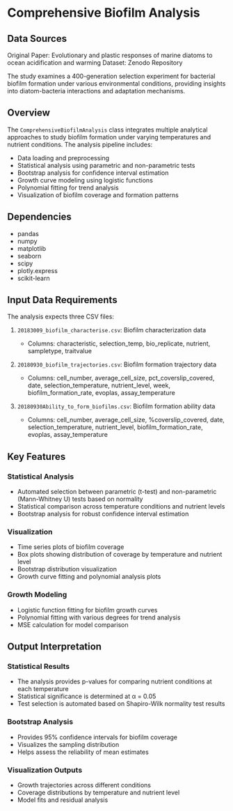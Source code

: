 # Comprehensive Biofilm Analysis

## Data Sources

Original Paper: Evolutionary and plastic responses of marine diatoms to ocean acidification and warming
Dataset: Zenodo Repository

The study examines a 400-generation selection experiment for bacterial biofilm formation under various environmental conditions, providing insights into diatom-bacteria interactions and adaptation mechanisms.

## Overview

The `ComprehensiveBiofilmAnalysis` class integrates multiple analytical approaches to study biofilm formation under varying temperatures and nutrient conditions. The analysis pipeline includes:

- Data loading and preprocessing
- Statistical analysis using parametric and non-parametric tests
- Bootstrap analysis for confidence interval estimation
- Growth curve modeling using logistic functions
- Polynomial fitting for trend analysis
- Visualization of biofilm coverage and formation patterns

## Dependencies

- pandas
- numpy
- matplotlib
- seaborn
- scipy
- plotly.express
- scikit-learn

## Input Data Requirements

The analysis expects three CSV files:

1. `20183009_biofilm_characterise.csv`: Biofilm characterization data
   - Columns: characteristic, selection_temp, bio_replicate, nutrient, sampletype, traitvalue

2. `20180930_biofilm_trajectories.csv`: Biofilm formation trajectory data
   - Columns: cell_number, average_cell_size, pct_coverslip_covered, date, selection_temperature, nutrient_level, week, biofilm_formation_rate, evoplas, assay_temperature

3. `20180930Ability_to_form_biofilms.csv`: Biofilm formation ability data
   - Columns: cell_number, average_cell_size, %coverslip_covered, date, selection_temperature, nutrient_level, biofilm_formation_rate, evoplas, assay_temperature

## Key Features

### Statistical Analysis
- Automated selection between parametric (t-test) and non-parametric (Mann-Whitney U) tests based on normality
- Statistical comparison across temperature conditions and nutrient levels
- Bootstrap analysis for robust confidence interval estimation

### Visualization
- Time series plots of biofilm coverage
- Box plots showing distribution of coverage by temperature and nutrient level
- Bootstrap distribution visualization
- Growth curve fitting and polynomial analysis plots

### Growth Modeling
- Logistic function fitting for biofilm growth curves
- Polynomial fitting with various degrees for trend analysis
- MSE calculation for model comparison


## Output Interpretation

### Statistical Results
- The analysis provides p-values for comparing nutrient conditions at each temperature
- Statistical significance is determined at α = 0.05
- Test selection is automated based on Shapiro-Wilk normality test results

### Bootstrap Analysis
- Provides 95% confidence intervals for biofilm coverage
- Visualizes the sampling distribution
- Helps assess the reliability of mean estimates

### Visualization Outputs
- Growth trajectories across different conditions
- Coverage distributions by temperature and nutrient level
- Model fits and residual analysis

